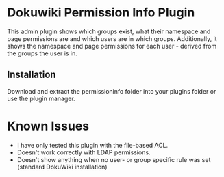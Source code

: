 # Dokuwiki Permission Info Plugin

This admin plugin shows which groups exist, what their namespace and page permissions are and which users are in which groups. Additionally, it shows the namespace and page permissions for each user - derived from the groups the user is in. 


## Installation

Download and extract the permissioninfo folder into your plugins folder or use the plugin manager. 

# Known Issues

* I have only tested this plugin with the file-based ACL. 
* Doesn't work correctly with LDAP permissions.
* Doesn't show anything when no user- or group specific rule was set (standard DokuWiki installation)
